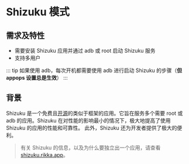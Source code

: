 # Shizuku 模式

## 需求及特性

* 需要安装 Shizuku 应用并通过 adb 或 root 启动 Shizuku 服务
* 支持多用户

::: tip
如果使用 adb，每次开机都需要使用 adb 进行启动 Shizuku 的步骤（**但 appops 设置总是生效**）
:::

## 背景

Shizuku 是一个免费且[开源](https://github.com/RikkaApps/Shizuku)的类似于框架的应用。它旨在服务多个需要 root 或 adb 的应用。Shizuku 在对性能的影响最小的情况下，极大地提高了使用 Shizuku 的应用的性能和可靠性。 此外，Shizuku 还为开发者提供了极大的便利。

> 有关 Shizuku 的信息，以及为什么要独立出一个应用，请查看 [shizuku.rikka.app](https://shizuku.rikka.app/zh-hans)。